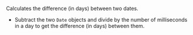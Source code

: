 Calculates the difference (in days) between two dates.

- Subtract the two `Date` objects and divide by the number of milliseconds in a day to get the difference (in days) between them.
